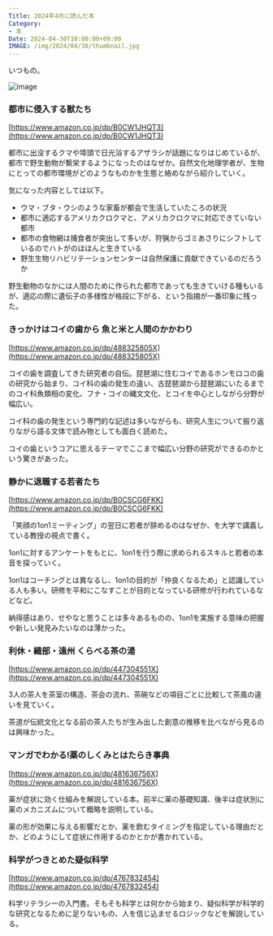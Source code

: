 ```yaml
---
Title: 2024年4月に読んだ本
Category:
- 本
Date: 2024-04-30T10:00:00+09:00
IMAGE: /img/2024/04/30/thumbnail.jpg
---
```


いつもの。

![image](/img/2024/04/30/thumbnail.jpg)


### 都市に侵入する獣たち

[https://www.amazon.co.jp/dp/B0CW1JHQT3](https://www.amazon.co.jp/dp/B0CW1JHQT3)

都市に出没するクマや埠頭で日光浴するアザラシが話題になりはじめているが、都市で野生動物が繫栄するようになったのはなぜか。自然文化地理学者が、生物にとっての都市環境がどのようなものかを生態と絡めながら紹介していく。

気になった内容としては以下。

- ウマ・ブタ・ウシのような家畜が都会で生活していたころの状況
- 都市に適応するアメリカクロクマと、アメリカクロクマに対応できていない都市
- 都市の食物網は捕食者が突出して多いが、狩猟からゴミあさりにシフトしているのでハトがのほほんと生きている
- 野生生物リハビリテーションセンターは自然保護に貢献できているのだろうか 

野生動物のなかには人間のために作られた都市であっても生きていける種もいるが、適応の際に遺伝子の多様性が格段に下がる、という指摘が一番印象に残った。


### きっかけはコイの歯から 魚と米と人間のかかわり

[https://www.amazon.co.jp/dp/488325805X](https://www.amazon.co.jp/dp/488325805X)

コイの歯を調査してきた研究者の自伝。琵琶湖に住むコイであるホンモロコの歯の研究から始まり、コイ科の歯の発生の違い、古琵琶湖から琵琶湖にいたるまでのコイ科魚類相の変化、フナ・コイの縄文文化、とコイを中心としながら分野が幅広い。

コイ科の歯の発生という専門的な記述は多いながらも、研究人生について振り返りながら語る文体で読み物としても面白く読めた。

コイの歯というコアに思えるテーマでここまで幅広い分野の研究ができるのかという驚きがあった。


### 静かに退職する若者たち　

[https://www.amazon.co.jp/dp/B0CSCG6FKK](https://www.amazon.co.jp/dp/B0CSCG6FKK)

「笑顔の1on1ミーティング」の翌日に若者が辞めるのはなぜか、を大学で講義している教授の視点で書く。

1on1に対するアンケートをもとに、1on1を行う際に求められるスキルと若者の本音を探っていく。

1on1はコーチングとは異なるし、1on1の目的が「仲良くなるため」と認識している人も多い。研修を平和にこなすことが目的となっている研修が行われているなどなど。

納得感はあり、せやなと思うことは多々あるものの、1on1を実施する意味の把握や新しい発見みたいなのは薄かった。


### 利休・織部・遠州 くらべる茶の湯

[https://www.amazon.co.jp/dp/447304551X](https://www.amazon.co.jp/dp/447304551X)

3人の茶人を茶室の構造、茶会の流れ、茶碗などの項目ごとに比較して茶風の違いを見ていく。

茶道が伝統文化となる前の茶人たちが生み出した創意の推移を比べながら見るのは興味かった。


### マンガでわかる!薬のしくみとはたらき事典

[https://www.amazon.co.jp/dp/481636756X](https://www.amazon.co.jp/dp/481636756X)

薬が症状に効く仕組みを解説している本。前半に薬の基礎知識、後半は症状別に薬のメカニズムについて概略を説明している。

薬の形が効果に与える影響だとか、薬を飲むタイミングを指定している理由だとか、どのようにして症状に作用するのかとかが書かれている。



### 科学がつきとめた疑似科学

[https://www.amazon.co.jp/dp/4767832454](https://www.amazon.co.jp/dp/4767832454)


科学リテラシーの入門書。そもそも科学とは何かから始まり、疑似科学が科学的な研究となるために足りないもの、人を信じ込ませるロジックなどを解説している。
